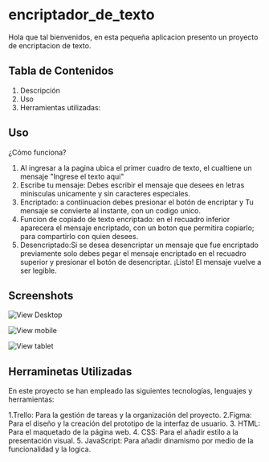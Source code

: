 # encriptador_de_texto

Hola que tal bienvenidos, en esta pequeña aplicacion presento un proyecto de encriptacion de texto.

## Tabla de Contenidos
1. Descripción
2. Uso
3. Herramientas utilizadas:

## Uso
¿Cómo funciona?
1. Al ingresar a la pagina ubica el primer cuadro de texto, el cualtiene un mensaje "Ingrese el texto aqui"
2. Escribe tu mensaje: Debes escribir el mensaje que desees en letras minisculas unicamente y sin caracteres especiales.
3. Encriptado: a contiinuacion debes presionar el botón de encriptar y Tu mensaje se convierte al instante, con un codigo unico. 
4. Funcion de copiado de texto encriptado: en el recuadro inferior aparecera el mensaje encriptado, con un boton que permitira copiarlo; para compartirlo con quien desees.
5. Desencriptado:Si se desea desencriptar un mensaje que fue encriptado previamente solo debes pegar el mensaje encriptado en el recuadro superior y presionar el botón de desencriptar. ¡Listo! El mensaje vuelve a ser legible.

## Screenshots

![View Desktop]()

![View mobile]()

![View tablet]()


## Herraminetas Utilizadas
En este proyecto se han empleado las siguientes tecnologías, lenguajes y herramientas:

1.Trello: Para la gestión de tareas y la organización del proyecto.
2.Figma: Para el diseño y la creación del prototipo de la interfaz de usuario.
3. HTML: Para el maquetado de la página web.
4. CSS: Para el añadir estilo a la presentación visual.
5. JavaScript: Para añadir dinamismo por medio de la funcionalidad y la logica.
 

